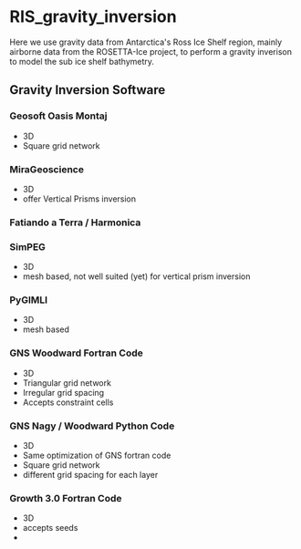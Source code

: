 # RIS_gravity_inversion
Here we use gravity data from Antarctica's Ross Ice Shelf region, mainly airborne data from the ROSETTA-Ice project, to perform a gravity inverison to model the sub ice shelf bathymetry. 

## Gravity Inversion Software 

### Geosoft Oasis Montaj 
* 3D 
* Square grid network 

### MiraGeoscience 
* 3D
* offer Vertical Prisms inversion

### Fatiando a Terra / Harmonica 

### SimPEG 
* 3D
* mesh based, not well suited (yet) for vertical prism inversion

### PyGIMLI 
* 3D
* mesh based

### GNS Woodward Fortran Code 
* 3D 
* Triangular grid network 
* Irregular grid spacing 
* Accepts constraint cells 

### GNS Nagy / Woodward Python Code 
* 3D 
* Same optimization of GNS fortran code 
* Square grid network 
* different grid spacing for each layer 

### Growth 3.0 Fortran Code
* 3D
* accepts seeds
* 
     

 

 

 

 
